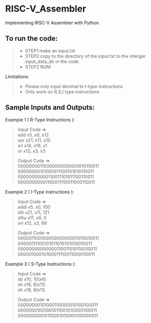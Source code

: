 # RISC-V_Assembler
Implementing RISC-V Assembler with Python

## To run the code:
>* STEP1 make an input.txt   
>* STEP2 copy to the directory of the input.txt to the interger input_data_dir in the code  
>* STEP2 RUN!
   
Limitations:  
>* Please only input decimal to I-type instructions  
>* Only work on R,S,I type instructions  

## Sample Inputs and Outputs:   
Example 1 ( R-Type Instructions ):  
>Input Code =>   
>add x5, x0, x12    
>xor x21, x11, x10  
>srl x14, x19, x1  
>or x12, x3, x3   
>
>Output Code =>  
>00000000110000000000001010110011   
>00000000101001011100101010110011   
>00000000000110011101011100110011   
>00000000001100011110011000110011   

Example 2 ( I-Type Instructions ):  
>Input Code =>   
>addi x5, x0, 100  
>slti x21, x11, 121  
>sltiu x11, x6, 0  
>ori x12, x3, 69  
>  
>Output Code =>   
>00000110010000000000001010010011  
>00000111100101011010101010010011  
>00000000000000110011010110010011  
>00000100010100011110011000010011  
  
Example 3 ( S-Type Instructions ):  
>Input Code =>   
>sb x10, 10(x6)  
>sh x18, 8(x11)  
>sh x18, 8(x11)  
>  
>Output Code =>   
>00000000101000110000010100100011  
>00000001001001011001010000100011  
>00000000010110001010000100100011  












